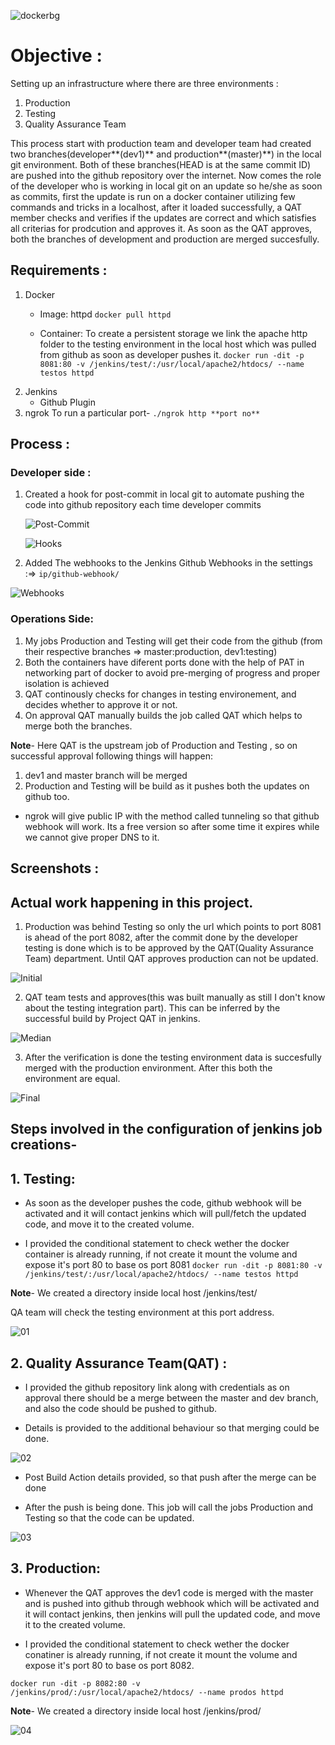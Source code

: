 ![dockerbg](https://skywell.software/wp-content/uploads/2019/04/what-is-devops-1024x630.jpg)


# Objective :

Setting up an infrastructure where there are three environments :

1. Production
2. Testing
3. Quality Assurance Team

This process start with production team and developer team had created two branches(developer**(dev1)** and production**(master)**) in the local git environment. Both of these branches(HEAD is at the same commit ID) are pushed into the github repository over the internet.
Now comes the role of the developer who is working in local git on an update so he/she as soon as commits, first the update is run on a docker container utilizing few commands and tricks in a localhost, after it loaded successfully, a QAT member checks and verifies if the updates are correct and which satisfies all criterias for prodcution and approves it. 
As soon as the QAT approves, both the branches of development and production are merged succesfully.

## Requirements :

1. Docker
   - Image: httpd
	`docker pull httpd`
	
   - Container:	To create a persistent storage we link the apache http folder to the testing environment in the local host which was pulled from github as soon as developer pushes it.
	`docker run -dit -p 8081:80 -v /jenkins/test/:/usr/local/apache2/htdocs/ --name testos httpd`
2. Jenkins
   - Github Plugin
3. ngrok
   To run a particular port-
	`./ngrok http **port no**`


## Process :

### Developer side :

1. Created a hook for post-commit in local git to automate pushing the code into github repository each time developer commits

   ![Post-Commit](Screenshots/1.jpg)

   ![Hooks](Screenshots/2.jpg)

2. Added The webhooks to the Jenkins Github Webhooks in the settings :=> `ip/github-webhook/`

![Webhooks](Screenshots/webhook8081.jpg)


### Operations Side:

1. My jobs Production and Testing will get their code from the github (from their respective branches => master:production, dev1:testing)
2. Both the containers have diferent ports done with the help of PAT in networking part of docker to avoid pre-merging of progress and proper isolation is achieved
3. QAT continously checks for changes in testing environement, and decides whether to approve it or not.
4. On approval QAT manually builds the job called QAT which helps to merge both the branches.

**Note**- Here QAT is the upstream job of Production and Testing , so on successful approval following things will happen:
   1. dev1 and master branch will be merged
   2. Production and Testing will be build as it pushes both the updates on github too.

- ngrok will give public IP with the method called tunneling so that github webhook will work. Its a free version so after some time it expires while we cannot give proper DNS to it.


## Screenshots :

## Actual work happening in this project.

1. Production was behind Testing so only the url which points to port 8081 is ahead of the port 8082, after the commit done by the developer testing is done which is to be approved by the QAT(Quality Assurance Team) department. Until QAT approves production can not be updated.


![Initial](Screenshots/Testingphase1.jpg)

2. QAT team tests and approves(this was built manually as still I don't know about the testing integration part). This can be inferred by the successful build by Project QAT in jenkins.

![Median](Screenshots/QATphase2.jpg)

3. After the verification is done the testing environment data is succesfully merged with the production environment. After this both the environment are equal.

![Final](Screenshots/Productionphase3.jpg)


## Steps involved in the configuration of jenkins job creations-


## 1. Testing:


* As soon as the developer pushes the code, github webhook will be activated and it will contact jenkins which will pull/fetch the updated code, and move it to the created volume.


* I provided the conditional statement to check wether the docker container is already running, if not create it mount the volume and expose it's port 80 to base os port 8081
`docker run -dit -p 8081:80 -v /jenkins/test/:/usr/local/apache2/htdocs/ --name testos httpd`

**Note**- We created a directory inside local host /jenkins/test/

QA team will check the testing environment at this port address.


![01](Testing.jpg)


## 2. Quality Assurance Team(QAT) :

* I provided the github repository link along with credentials as on approval there should be a merge between the master and dev branch, and also the code should be pushed to github.


* Details is provided to the additional behaviour so that merging could be done.


![02](Screenshots/QAT1.jpg)


* Post Build Action details provided, so that push after the merge can be done



* After the push is being done. This job will call the jobs Production and Testing so that the code can be updated.


![03](Screenshots/QAT2.jpg)

## 3. Production:

* Whenever the QAT approves the dev1 code is merged with the master and is pushed into github  through webhook which will be activated and it will contact jenkins, then jenkins will pull the updated code, and move it to the created volume.


* I provided the conditional statement to check wether the docker conatiner is already running, if not create it mount the volume and expose it's port 80 to base os port 8082.

`docker run -dit -p 8082:80 -v /jenkins/prod/:/usr/local/apache2/htdocs/ --name prodos httpd`

**Note**- We created a directory inside local host /jenkins/prod/

![04](Screenshots/Production.jpg)
